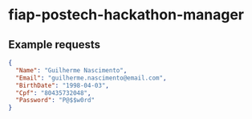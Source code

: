 # fiap-postech-hackathon-manager

## Example requests

```json
{
  "Name": "Guilherme Nascimento",
  "Email": "guilherme.nascimento@email.com",
  "BirthDate": "1998-04-03",
  "Cpf": "80435732048",
  "Password": "P@$$w0rd"
}
```
